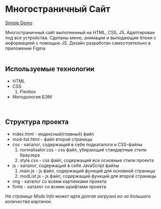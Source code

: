 <h1>Многостраничный Сайт</h1>

<a href="https://thxiiirteen.github.io/Modpack-Site-HTML--CSS--JS/">Simple Demo</a>

Многостраничный сайт выполненный на HTML, CSS, JS.
Адаптирован под все устройства. 
Сделаны меню, анимации и выподающие блоки с информацией с помощью JS.
Дизайн разработан самостоятельно в приложении Figma
<br><br>
<h2>Используемые технологии</h2>
<ul>
  <li>HTML</li>
  <li>CSS
    <ol><li>Flexbox</li></ol>
  </li>
  <li>Методология БЭМ</li>
</ul>
<br>
<h2>Структура проекта</h2>
<ul>
  <li>index.html - индексный(главный) файл</li>
  <li>mod-list.html - файл второй страницы</li>
  <li>css - каталог, содержащий в себе подкаталоги и CSS-файлы
    <ol>
      <li>normalisator.css - css файл, убирающий стандартные стили браузера</li>
      <li>style.css - css файл, содержащий все основные стили проекта</li>
    </ol>
  </li>
  <li>js - каталог, содержащий в себе JavaScript файлы
    <ol>
      <li>main.js - js файл, содержащий функций для основной страницы</li>
      <li>modList.js - js файл, содержащий функций для второй страницы</li>
    </ol>
  </li>
  <li>img - каталог со всеми картинками проекта</li>
  <li>fonts - каталог со всеми шрифтами проекта</li>
</ul>

*На странице Mods Info может идти долгая загрузка из-за большого количества картинок.*


